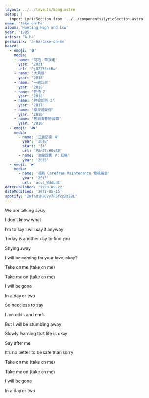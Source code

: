 ```yaml
---
layout: ../../layouts/Song.astro
setup: |
  import LyricSection from '../../components/LyricSection.astro'
name: 'Take on Me'
album: 'Hunting High and Low'
year: '1985'
artist: 'A-Ha'
permalink: 'a-ha/take-on-me'
heard:
  - emoji: '🎬'
    media:
    - name: '阿哈：帶我走'
      year: '2021'
      url: 'PjOZZ23ctBw'
    - name: '大黃蜂'
      year: '2018'
    - name: '一級玩家'
      year: '2018'
    - name: '死侍 2'
      year: '2018'
    - name: '神偷奶爸 3'
      year: '2017'
    - name: '樂來越愛你'
      year: '2016'
    - name: '搖滾青春戀習曲'
      year: '2016'
  - emoji: '🎮'
    media:
      - name: '正當防衛 4'
        year: '2018'
        start: '33'
        url: 'VAnO7sH0wAE'
      - name: '潛龍諜影 V：幻痛'
        year: '2015'
  - emoji: '▶️'
    media:
      - name: '福斯 Carefree Maintenance 電視廣告'
        year: '2013'
        url: 'acv1_WddLdI'
datePublished: '2020-09-22'
dateModified: '2022-05-15'
spotify: '2WfaOiMkCvy7F5fcp2zZ8L'
---
```


<LyricSection>

We are talking away

I don&rsquo;t know what

I&rsquo;m to say I will say it anyway

Today is another day to find you

Shying away

I will be coming for your love, okay?

</LyricSection>

<LyricSection>

Take on me (take on me)

Take me on (take on me)

I will be gone

In a day or two

</LyricSection>

<LyricSection>

So needless to say

I am odds and ends

But I will be stumbling away

Slowly learning that life is okay

Say after me

It&rsquo;s no better to be safe than sorry

</LyricSection>

<LyricSection>

Take on me (take on me)

Take me on (take on me)

I will be gone

In a day or two

</LyricSection>
